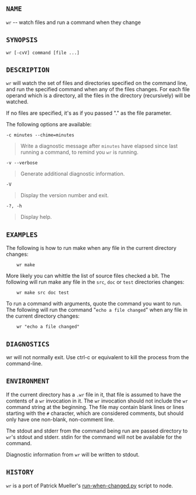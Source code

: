 <!--
# Copyright (c) 2012 Patrick Mueller
#
# Licensed under the Apache License, Version 2.0 (the "License");
# you may not use this file except in compliance with the License.
# You may obtain a copy of the License at
#
#     http://www.apache.org/licenses/LICENSE-2.0
#
# Unless required by applicable law or agreed to in writing, software
# distributed under the License is distributed on an "AS IS" BASIS,
# WITHOUT WARRANTIES OR CONDITIONS OF ANY KIND, either express or implied.
# See the License for the specific language governing permissions and
# limitations under the License.
-->

`NAME`
------

`wr` -- watch files and run a command when they change

`SYNOPSIS`
----------

    wr [-cvV] command [file ...]

`DESCRIPTION`
-------------

`wr` will watch the set of files and directories specified on the
command line, and run the specified command when any of the files
changes.  For each file operand which is a directory, all the files
in the directory (recursively)  will be watched.

If no files are specified, it's as if you passed "." as the file parameter.

The following options are available:

`-c minutes --chime=minutes`

> Write a diagnostic message after `minutes` have elapsed since last running
> a command, to remind you `wr` is running.

`-v --verbose`

> Generate additional diagnostic information.

`-V`

> Display the version number and exit.

`-?, -h`

> Display help.

`EXAMPLES`
----------

The following is how to run make when any file in the current directory
changes:

        wr make

More likely you can whittle the list of source files checked a bit.  The
following will run make any file in the `src`, `doc` or `test` directories
changes:

        wr make src doc test

To run a command with arguments, quote the command you want to run.  The
following will run the command "`echo a file changed`" when any file in the
current directory changes:

        wr "echo a file changed"

`DIAGNOSTICS`
-------------

wr will not normally exit.   Use ctrl-c or equivalent to kill the process
from the command-line.

`ENVIRONMENT`
-------------

If the current directory has a `.wr` file in it, that file is assumed
to have the contents of a `wr` invocation in it.  The `wr` invocation
should not include the `wr` command string at the beginning.  The file
may contain blank lines or lines starting with the `#` character,
which are considered comments, but should only have one non-blank,
non-comment line.

The stdout and stderr from the command being run are passed directory to
`wr`'s stdout and stderr.  stdin for the command will not be available
for the command.

Diagnostic information from `wr` will be written to stdout.

`HISTORY`
---------

`wr` is a port of Patrick Mueller's [run-when-changed.py](https://gist.github.com/240922)
script to node.

